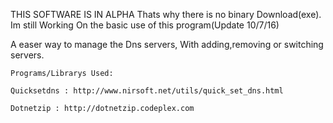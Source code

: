 THIS SOFTWARE IS IN ALPHA Thats why there is no binary Download(exe).  Im still Working On the basic use of this program(Update 10/7/16)



A easer way to manage the Dns servers, With adding,removing or switching servers.




~~~~~~~~~~~~~~~~~~~~~~~~~~~~~~~
Programs/Librarys Used:

Quicksetdns : http://www.nirsoft.net/utils/quick_set_dns.html

Dotnetzip : http://dotnetzip.codeplex.com

